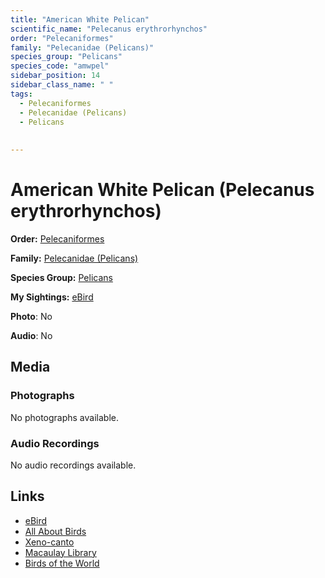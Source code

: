 ```yaml
---
title: "American White Pelican"
scientific_name: "Pelecanus erythrorhynchos"
order: "Pelecaniformes"
family: "Pelecanidae (Pelicans)"
species_group: "Pelicans"
species_code: "amwpel"
sidebar_position: 14
sidebar_class_name: " "
tags: 
  - Pelecaniformes
  - Pelecanidae (Pelicans)
  - Pelicans
  
  
---
```


# American White Pelican (Pelecanus erythrorhynchos)

**Order:** [Pelecaniformes](/tags/pelecaniformes)

**Family:** [Pelecanidae (Pelicans)](/tags/pelecanidae-pelicans)

**Species Group:** [Pelicans](/tags/pelicans)

**My Sightings:** [eBird](https://ebird.org/lifelist?r=world&time=life&spp=amwpel)

**Photo**: No 

**Audio**: No

## Media
### Photographs
No photographs available.

### Audio Recordings
No audio recordings available.

## Links
* [eBird](https://ebird.org/species/amwpel) 
* [All About Birds](https://www.allaboutbirds.org/guide/amwpel) 
* [Xeno-canto](https://www.xeno-canto.org/species/pelecanus-erythrorhynchos) 
* [Macaulay Library](https://search.macaulaylibrary.org/catalog?taxonCode=amwpel&sort=rating_rank_desc)
* [Birds of the World](https://birdsoftheworld.org/bow/species/amwpel)
